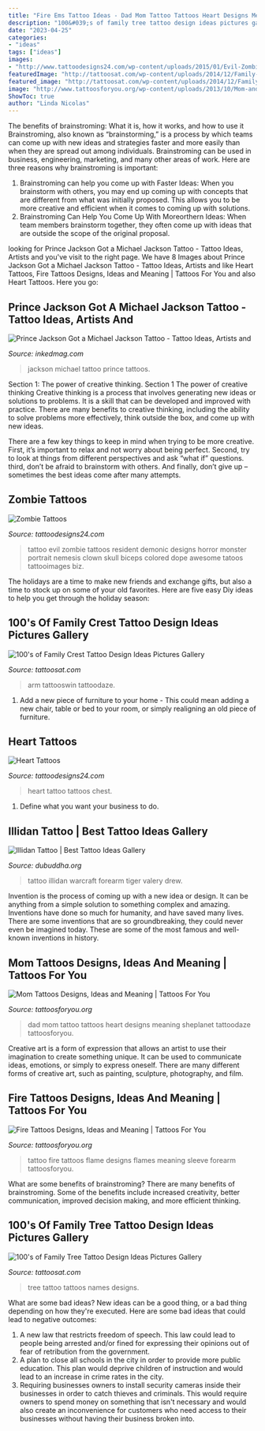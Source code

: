 ```yaml
---
title: "Fire Ems Tattoo Ideas - Dad Mom Tattoo Tattoos Heart Designs Meaning Sheplanet Tattoodaze Tattoosforyou"
description: "100&#039;s of family tree tattoo design ideas pictures gallery"
date: "2023-04-25"
categories:
- "ideas"
tags: ["ideas"]
images:
- "http://www.tattoodesigns24.com/wp-content/uploads/2015/01/Evil-Zombie-Portrait-Tattoo.jpg"
featuredImage: "http://tattoosat.com/wp-content/uploads/2014/12/Family-Tree-10.jpg"
featured_image: "http://tattoosat.com/wp-content/uploads/2014/12/Family-Tree-10.jpg"
image: "http://www.tattoosforyou.org/wp-content/uploads/2013/10/Mom-and-Dad-Tattoos.jpg"
ShowToc: true
author: "Linda Nicolas"
---
```



The benefits of brainstroming: What it is, how it works, and how to use it
Brainstroming, also known as “brainstorming,” is a process by which teams can come up with new ideas and strategies faster and more easily than when they are spread out among individuals. Brainstroming can be used in business, engineering, marketing, and many other areas of work. Here are three reasons why brainstroming is important: 
1. Brainstroming can help you come up with Faster Ideas: When you brainstorm with others, you may end up coming up with concepts that are different from what was initially proposed. This allows you to be more creative and efficient when it comes to coming up with solutions. 
2. Brainstroming Can Help You Come Up With Moreorthern Ideas: When team members brainstorm together, they often come up with ideas that are outside the scope of the original proposal.

	

		
looking for Prince Jackson Got a Michael Jackson Tattoo - Tattoo Ideas, Artists and you've visit to the right page. We have 8 Images about Prince Jackson Got a Michael Jackson Tattoo - Tattoo Ideas, Artists and like Heart Tattoos, Fire Tattoos Designs, Ideas and Meaning | Tattoos For You and also Heart Tattoos. Here you go:
		
    
## Prince Jackson Got A Michael Jackson Tattoo - Tattoo Ideas, Artists And

<img loading=lazy src="https://www.inkedmag.com/.image/t_share/MTU5MDMyODU2Mzc3ODI5MTQ0/prince-jackson-michael-jackson-tattoo.jpg" onerror="this.onerror=null;this.src='https://tse4.mm.bing.net/th?id=OIP.geisgNzAgJGO6kdsJ05y0AHaHJ&amp;pid=15.1';" alt="Prince Jackson Got a Michael Jackson Tattoo - Tattoo Ideas, Artists and">

_Source: inkedmag.com_

>jackson michael tattoo prince tattoos. 

	

Section 1: The power of creative thinking.
Section 1 The power of creative thinking
Creative thinking is a process that involves generating new ideas or solutions to problems. It is a skill that can be developed and improved with practice. There are many benefits to creative thinking, including the ability to solve problems more effectively, think outside the box, and come up with new ideas.

There are a few key things to keep in mind when trying to be more creative. First, it’s important to relax and not worry about being perfect. Second, try to look at things from different perspectives and ask “what if” questions. third, don’t be afraid to brainstorm with others. And finally, don’t give up – sometimes the best ideas come after many attempts.

    
## Zombie Tattoos

<img loading=lazy src="http://www.tattoodesigns24.com/wp-content/uploads/2015/01/Evil-Zombie-Portrait-Tattoo.jpg" onerror="this.onerror=null;this.src='https://tse4.mm.bing.net/th?id=OIP.0e_z9t9UBDmh1MSVwz0V0AHaMD&amp;pid=15.1';" alt="Zombie Tattoos">

_Source: tattoodesigns24.com_

>tattoo evil zombie tattoos resident demonic designs horror monster portrait nemesis clown skull biceps colored dope awesome tatoos tattooimages biz. 

	

The holidays are a time to make new friends and exchange gifts, but also a time to stock up on some of your old favorites. Here are five easy Diy ideas to help you get through the holiday season: 

    
## 100&#039;s Of Family Crest Tattoo Design Ideas Pictures Gallery

<img loading=lazy src="https://tattoosat.com/wp-content/uploads/2014/12/Family-Crest-12.jpg" onerror="this.onerror=null;this.src='https://tse1.mm.bing.net/th?id=OIP.6dfWNCieaavkOpst_ZnSZQHaJ3&amp;pid=15.1';" alt="100&#039;s of Family Crest Tattoo Design Ideas Pictures Gallery">

_Source: tattoosat.com_

>arm tattooswin tattoodaze. 

	

1. Add a new piece of furniture to your home - This could mean adding a new chair, table or bed to your room, or simply realigning an old piece of furniture.

    
## Heart Tattoos

<img loading=lazy src="http://www.tattoodesigns24.com/wp-content/uploads/2016/01/Heart-Tattoo-TD1073-TD24073.jpg" onerror="this.onerror=null;this.src='https://tse2.mm.bing.net/th?id=OIP.j9-L0weia16jX10qBHbvLAHaKd&amp;pid=15.1';" alt="Heart Tattoos">

_Source: tattoodesigns24.com_

>heart tattoo tattoos chest. 

	

1. Define what you want your business to do.

    
## Illidan Tattoo | Best Tattoo Ideas Gallery

<img loading=lazy src="http://www.dubuddha.org/wp-content/uploads/2018/03/Illidan-Tattoo-by-Valery-Drew-728x728.jpg" onerror="this.onerror=null;this.src='https://tse4.mm.bing.net/th?id=OIP.oKpek4Ze3rkmD2Dpwt32vQHaHa&amp;pid=15.1';" alt="Illidan Tattoo | Best Tattoo Ideas Gallery">

_Source: dubuddha.org_

>tattoo illidan warcraft forearm tiger valery drew. 

	

Invention is the process of coming up with a new idea or design. It can be anything from a simple solution to something complex and amazing. Inventions have done so much for humanity, and have saved many lives. There are some inventions that are so groundbreaking, they could never even be imagined today. These are some of the most famous and well-known inventions in history.

    
## Mom Tattoos Designs, Ideas And Meaning | Tattoos For You

<img loading=lazy src="http://www.tattoosforyou.org/wp-content/uploads/2013/10/Mom-and-Dad-Tattoos.jpg" onerror="this.onerror=null;this.src='https://tse1.mm.bing.net/th?id=OIP.oWZ-384ozdKOtbTMFtHh0gHaJ4&amp;pid=15.1';" alt="Mom Tattoos Designs, Ideas and Meaning | Tattoos For You">

_Source: tattoosforyou.org_

>dad mom tattoo tattoos heart designs meaning sheplanet tattoodaze tattoosforyou. 

	

Creative art is a form of expression that allows an artist to use their imagination to create something unique. It can be used to communicate ideas, emotions, or simply to express oneself. There are many different forms of creative art, such as painting, sculpture, photography, and film.

    
## Fire Tattoos Designs, Ideas And Meaning | Tattoos For You

<img loading=lazy src="https://www.tattoosforyou.org/wp-content/uploads/2016/05/Tattoo-Fire.jpg" onerror="this.onerror=null;this.src='https://tse1.mm.bing.net/th?id=OIP.WlPwWCRO4QWMp-DP_FuKVwHaJ4&amp;pid=15.1';" alt="Fire Tattoos Designs, Ideas and Meaning | Tattoos For You">

_Source: tattoosforyou.org_

>tattoo fire tattoos flame designs flames meaning sleeve forearm tattoosforyou. 

	

What are some benefits of brainstroming?
There are many benefits of brainstroming. Some of the benefits include increased creativity, better communication, improved decision making, and more efficient thinking.

    
## 100&#039;s Of Family Tree Tattoo Design Ideas Pictures Gallery

<img loading=lazy src="http://tattoosat.com/wp-content/uploads/2014/12/Family-Tree-10.jpg" onerror="this.onerror=null;this.src='https://tse3.mm.bing.net/th?id=OIP.gFqwIBH_9OB2mAnHbfLQvAHaJ6&amp;pid=15.1';" alt="100&#039;s of Family Tree Tattoo Design Ideas Pictures Gallery">

_Source: tattoosat.com_

>tree tattoo tattoos names designs. 

	

What are some bad ideas?
New ideas can be a good thing, or a bad thing depending on how they're executed. Here are some bad ideas that could lead to negative outcomes: 
1. A new law that restricts freedom of speech. This law could lead to people being arrested and/or fined for expressing their opinions out of fear of retribution from the government. 
2. A plan to close all schools in the city in order to provide more public education. This plan would deprive children of instruction and would lead to an increase in crime rates in the city. 
3. Requiring businesses owners to install security cameras inside their businesses in order to catch thieves and criminals. This would require owners to spend money on something that isn't necessary and would also create an inconvenience for customers who need access to their businesses without having their business broken into. 

